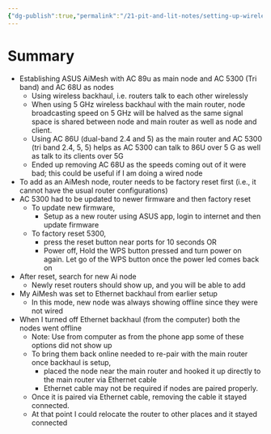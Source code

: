 ```yaml
---
{"dg-publish":true,"permalink":"/21-pit-and-lit-notes/setting-up-wireless-mesh-using-ai-mesh/"}
---
```



# Summary
- Establishing ASUS AiMesh with AC 89u as main node and AC 5300 (Tri band) and AC 68U as nodes
	- Using wireless backhaul, i.e. routers talk to each other wirelessly
	- When using 5 GHz wireless backhaul with the main router, node broadcasting speed on 5 GHz will be halved as the same signal space is shared between node and main router as well as node and client. 
	- Using AC 86U (dual-band 2.4 and 5) as the main router and AC 5300 (tri band 2.4, 5, 5) helps as AC 5300 can talk to 86U over 5 G as well as talk to its clients over 5G
	- Ended up removing AC 68U as the speeds coming out of it were bad; this could be useful if I am doing a wired node
- To add as an AiMesh node, router needs to be factory reset first (i.e., it cannot have the usual router configurations)
- AC 5300 had to be updated to newer firmware and then factory reset
	- To update new firmware,
		- Setup as a new router using ASUS app, login to internet and then update firmware
	- To factory reset 5300, 
		- press the reset button near ports for 10 seconds OR
		- Power off, Hold the WPS button pressed and turn power on again. Let go of the WPS button once the power led comes back on 
- After reset, search for new Ai node
	- Newly reset routers should show up, and you will be able to add 
- My AiMesh was set to Ethernet backhaul from earlier setup
	- In this mode, new node was always showing offline since they were not wired
- When I turned off Ethernet backhaul (from the computer) both the nodes went offline
	- Note: Use from computer as from the phone app some of these options did not show up
	- To bring them back online needed to re-pair with the main router once backhaul is setup,
		- placed the node near the main router and hooked it up directly to the main router via Ethernet cable
		- Ethernet cable may not be required if nodes are paired properly.
	- Once it is paired via Ethernet cable, removing the cable it stayed connected.
	- At that point I could relocate the router to other places and it stayed connected